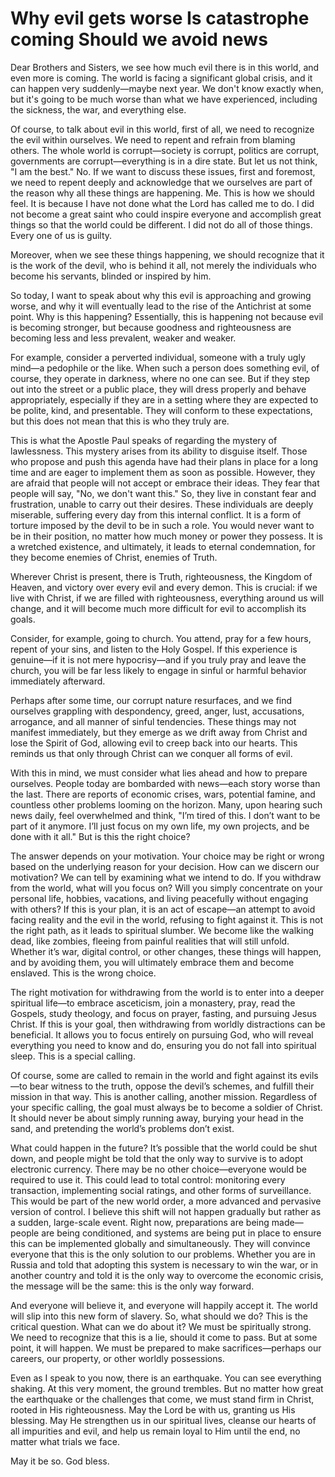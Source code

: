 # Why evil gets worse Is catastrophe coming Should we avoid news

Dear Brothers and Sisters, we see how much evil there is in this world, and even more is coming. The world is facing a significant global crisis, and it can happen very suddenly—maybe next year. We don't know exactly when, but it's going to be much worse than what we have experienced, including the sickness, the war, and everything else.

Of course, to talk about evil in this world, first of all, we need to recognize the evil within ourselves. We need to repent and refrain from blaming others. The whole world is corrupt—society is corrupt, politics are corrupt, governments are corrupt—everything is in a dire state. But let us not think, "I am the best." No. If we want to discuss these issues, first and foremost, we need to repent deeply and acknowledge that we ourselves are part of the reason why all these things are happening. Me. This is how we should feel. It is because I have not done what the Lord has called me to do. I did not become a great saint who could inspire everyone and accomplish great things so that the world could be different. I did not do all of those things. Every one of us is guilty.

Moreover, when we see these things happening, we should recognize that it is the work of the devil, who is behind it all, not merely the individuals who become his servants, blinded or inspired by him.

So today, I want to speak about why this evil is approaching and growing worse, and why it will eventually lead to the rise of the Antichrist at some point. Why is this happening? Essentially, this is happening not because evil is becoming stronger, but because goodness and righteousness are becoming less and less prevalent, weaker and weaker.

For example, consider a perverted individual, someone with a truly ugly mind—a pedophile or the like. When such a person does something evil, of course, they operate in darkness, where no one can see. But if they step out into the street or a public place, they will dress properly and behave appropriately, especially if they are in a setting where they are expected to be polite, kind, and presentable. They will conform to these expectations, but this does not mean that this is who they truly are.

This is what the Apostle Paul speaks of regarding the mystery of lawlessness. This mystery arises from its ability to disguise itself. Those who propose and push this agenda have had their plans in place for a long time and are eager to implement them as soon as possible. However, they are afraid that people will not accept or embrace their ideas. They fear that people will say, "No, we don't want this." So, they live in constant fear and frustration, unable to carry out their desires. These individuals are deeply miserable, suffering every day from this internal conflict. It is a form of torture imposed by the devil to be in such a role. You would never want to be in their position, no matter how much money or power they possess. It is a wretched existence, and ultimately, it leads to eternal condemnation, for they become enemies of Christ, enemies of Truth.

Wherever Christ is present, there is Truth, righteousness, the Kingdom of Heaven, and victory over every evil and every demon. This is crucial: if we live with Christ, if we are filled with righteousness, everything around us will change, and it will become much more difficult for evil to accomplish its goals.

Consider, for example, going to church. You attend, pray for a few hours, repent of your sins, and listen to the Holy Gospel. If this experience is genuine—if it is not mere hypocrisy—and if you truly pray and leave the church, you will be far less likely to engage in sinful or harmful behavior immediately afterward.

Perhaps after some time, our corrupt nature resurfaces, and we find ourselves grappling with despondency, greed, anger, lust, accusations, arrogance, and all manner of sinful tendencies. These things may not manifest immediately, but they emerge as we drift away from Christ and lose the Spirit of God, allowing evil to creep back into our hearts. This reminds us that only through Christ can we conquer all forms of evil.

With this in mind, we must consider what lies ahead and how to prepare ourselves. People today are bombarded with news—each story worse than the last. There are reports of economic crises, wars, potential famine, and countless other problems looming on the horizon. Many, upon hearing such news daily, feel overwhelmed and think, "I’m tired of this. I don’t want to be part of it anymore. I’ll just focus on my own life, my own projects, and be done with it all." But is this the right choice?

The answer depends on your motivation. Your choice may be right or wrong based on the underlying reason for your decision. How can we discern our motivation? We can tell by examining what we intend to do. If you withdraw from the world, what will you focus on? Will you simply concentrate on your personal life, hobbies, vacations, and living peacefully without engaging with others? If this is your plan, it is an act of escape—an attempt to avoid facing reality and the evil in the world, refusing to fight against it. This is not the right path, as it leads to spiritual slumber. We become like the walking dead, like zombies, fleeing from painful realities that will still unfold. Whether it’s war, digital control, or other changes, these things will happen, and by avoiding them, you will ultimately embrace them and become enslaved. This is the wrong choice.

The right motivation for withdrawing from the world is to enter into a deeper spiritual life—to embrace asceticism, join a monastery, pray, read the Gospels, study theology, and focus on prayer, fasting, and pursuing Jesus Christ. If this is your goal, then withdrawing from worldly distractions can be beneficial. It allows you to focus entirely on pursuing God, who will reveal everything you need to know and do, ensuring you do not fall into spiritual sleep. This is a special calling.

Of course, some are called to remain in the world and fight against its evils—to bear witness to the truth, oppose the devil’s schemes, and fulfill their mission in that way. This is another calling, another mission. Regardless of your specific calling, the goal must always be to become a soldier of Christ. It should never be about simply running away, burying your head in the sand, and pretending the world’s problems don’t exist.

What could happen in the future? It’s possible that the world could be shut down, and people might be told that the only way to survive is to adopt electronic currency. There may be no other choice—everyone would be required to use it. This could lead to total control: monitoring every transaction, implementing social ratings, and other forms of surveillance. This would be part of the new world order, a more advanced and pervasive version of control. I believe this shift will not happen gradually but rather as a sudden, large-scale event. Right now, preparations are being made—people are being conditioned, and systems are being put in place to ensure this can be implemented globally and simultaneously. They will convince everyone that this is the only solution to our problems. Whether you are in Russia and told that adopting this system is necessary to win the war, or in another country and told it is the only way to overcome the economic crisis, the message will be the same: this is the only way forward.

And everyone will believe it, and everyone will happily accept it. The world will slip into this new form of slavery. So, what should we do? This is the critical question. What can we do about it? We must be spiritually strong. We need to recognize that this is a lie, should it come to pass. But at some point, it will happen. We must be prepared to make sacrifices—perhaps our careers, our property, or other worldly possessions.

Even as I speak to you now, there is an earthquake. You can see everything shaking. At this very moment, the ground trembles. But no matter how great the earthquake or the challenges that come, we must stand firm in Christ, rooted in His righteousness. May the Lord be with us, granting us His blessing. May He strengthen us in our spiritual lives, cleanse our hearts of all impurities and evil, and help us remain loyal to Him until the end, no matter what trials we face.

May it be so. God bless.

